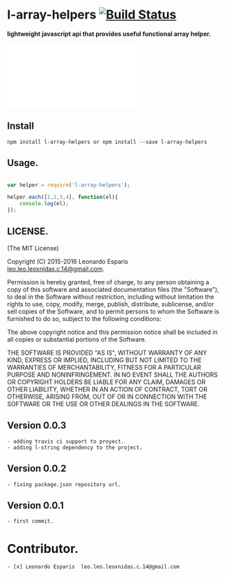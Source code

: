 **l-array-helpers** [![Build Status](https://travis-ci.org/leoxnidas/l-array-helpers.svg?branch=master)](https://travis-ci.org/leoxnidas/l-array-helpers)
===================

**lightweight javascript api that provides useful functional array helper.**


![Documentation Api](./doc/api.md)


Install
-------
```npm install l-array-helpers or npm install --save l-array-helpers ```

Usage.
-----

```javascript

var helper = require('l-array-helpers');

helper.each([1,2,3,4], function(el){
	console.log(el);
});


```

LICENSE.
--------

(The MIT License)

Copyright (C) 2015-2016  Leonardo Esparis <leo.leo.leoxnidas.c.14@gmail.com>.

Permission is hereby granted, free of charge, to any person obtaining a copy
of this software and associated documentation files (the "Software"), to deal
in the Software without restriction, including without limitation the rights
to use, copy, modify, merge, publish, distribute, sublicense, and/or sell
copies of the Software, and to permit persons to whom the Software is
furnished to do so, subject to the following conditions:

The above copyright notice and this permission notice shall be included in
all copies or substantial portions of the Software.

THE SOFTWARE IS PROVIDED "AS IS", WITHOUT WARRANTY OF ANY KIND, EXPRESS OR
IMPLIED, INCLUDING BUT NOT LIMITED TO THE WARRANTIES OF MERCHANTABILITY,
FITNESS FOR A PARTICULAR PURPOSE AND NONINFRINGEMENT. IN NO EVENT SHALL THE
AUTHORS OR COPYRIGHT HOLDERS BE LIABLE FOR ANY CLAIM, DAMAGES OR OTHER
LIABILITY, WHETHER IN AN ACTION OF CONTRACT, TORT OR OTHERWISE, ARISING FROM,
OUT OF OR IN CONNECTION WITH THE SOFTWARE OR THE USE OR OTHER DEALINGS IN THE
SOFTWARE.


Version 0.0.3
-------------

	- adding travis ci support to proyect.
	- adding l-string dependency to the project.


Version 0.0.2
-------------
	
	- fixing package.json repository url.


Version 0.0.1
-------------

	- first commit.

Contributor.
============

	- [x] Leonardo Esparis  leo.leo.leoxnidas.c.14@gmail.com
